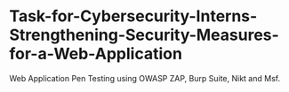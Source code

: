 # Task-for-Cybersecurity-Interns-Strengthening-Security-Measures-for-a-Web-Application
Web Application Pen Testing using OWASP ZAP, Burp Suite, Nikt and Msf.
